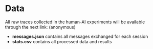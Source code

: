 # Data

All raw traces collected in the human-AI experiments will be available through the next link: (anonymous)

- **messages.json** contains all messages exchanged for each session
- **stats.csv** contains all processed data and results

